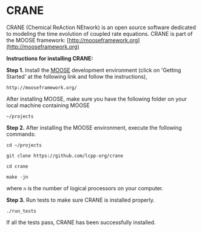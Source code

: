 CRANE
=====

CRANE (Chemical ReAction NEtwork) is an open source software dedicated to modeling the time evolution of coupled rate equations. CRANE is part of the MOOSE framework: [http://mooseframework.org](http://mooseframework.org)

**Instructions for installing CRANE:**

**Step 1.** Install the [MOOSE](http://mooseframework.org/) development environment (click on 'Getting Started' at the following link and follow the instructions),

`http://mooseframework.org/`

After installing MOOSE, make sure you have the following folder on your local machine containing MOOSE

`~/projects`

**Step 2.** After installing the MOOSE environment, execute the following commands:

`cd ~/projects`

`git clone https://github.com/lcpp-org/crane`

`cd crane`

`make -jn` 

where `n` is the number of logical processors on your computer. 

**Step 3.**
Run tests to make sure CRANE is installed properly. 

`./run_tests`

If all the tests pass, CRANE has been successfully installed. 
